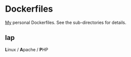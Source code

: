 # Dockerfiles

[My](https://robert.weiler.one/) personal Dockerfiles. See the sub-directories for details.

## lap

**L**inux / **A**pache / **P**HP